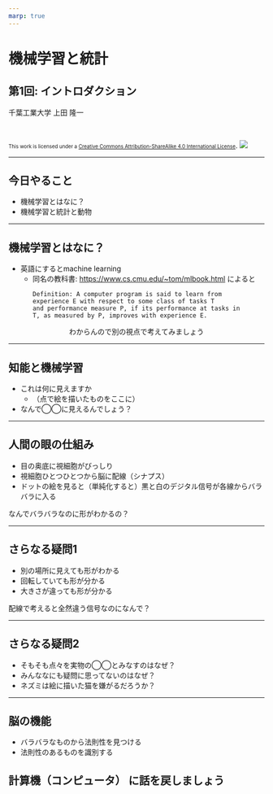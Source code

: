 ```yaml
---
marp: true
---
```


<!-- footer: "機械学習（と統計）第1回" -->

# 機械学習と統計

## 第1回: イントロダクション

千葉工業大学 上田 隆一

<br />

<span style="font-size:70%">This work is licensed under a </span>[<span style="font-size:70%">Creative Commons Attribution-ShareAlike 4.0 International License</span>](https://creativecommons.org/licenses/by-sa/4.0/).
![](https://i.creativecommons.org/l/by-sa/4.0/88x31.png)

---

<!-- paginate: true -->

## 今日やること

- 機械学習とはなに？
- 機械学習と統計と動物

---

## 機械学習とはなに？

- 英語にするとmachine learning
    - 同名の教科書: https://www.cs.cmu.edu/~tom/mlbook.html によると
        ```text
        Definition: A computer program is said to learn from
        experience E with respect to some class of tasks T
        and performance measure P, if its performance at tasks in
        T, as measured by P, improves with experience E.
        ```


<center>わからんので別の視点で考えてみましょう</center>


---

## 知能と機械学習

- これは何に見えますか
    - （点で絵を描いたものをここに）  
- なんで◯◯に見えるんでしょう？  

---

## 人間の眼の仕組み

- 目の奥底に視細胞がびっしり
- 視細胞ひとつひとつから脳に配線（シナプス）
- ドットの絵を見ると（単純化すると）黒と白のデジタル信号が各線からバラバラに入る

なんでバラバラなのに形がわかるの？ 

---

## さらなる疑問1

- 別の場所に見えても形がわかる
- 回転していても形が分かる
- 大きさが違っても形が分かる 

配線で考えると全然違う信号なのになんで？

---

## さらなる疑問2

- そもそも点々を実物の◯◯とみなすのはなぜ？
- みんななにも疑問に思ってないのはなぜ？
- ネズミは絵に描いた猫を嫌がるだろうか？

---

## 脳の機能

- バラバラなものから法則性を見つける
- 法則性のあるものを識別する


## 計算機（コンピュータ） に話を戻しましょう